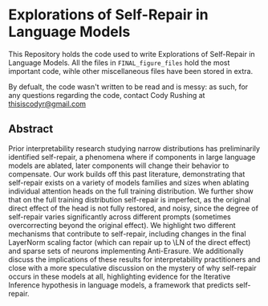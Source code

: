 # Explorations of Self-Repair in Language Models

This Repository holds the code used to write Explorations of Self-Repair in Language Models. All the files in `FINAL_figure_files` hold the most important code, wihle other miscellaneous files have been stored in extra.

By defualt, the code wasn't written to be read and is messy: as such, for any questions regarding the code, contact Cody Rushing at thisiscodyr@gmail.com


## Abstract

Prior interpretability research studying narrow distributions has preliminarily identified self-repair, a phenomena where if components in large language models are ablated, later components will change their behavior to compensate. Our work builds off this past literature, demonstrating that self-repair exists on a variety of models families and sizes when ablating individual attention heads on the full training distribution. We further show that on the full training distribution self-repair is imperfect, as the original direct effect of the head is not fully restored, and noisy, since the degree of self-repair varies significantly across different prompts (sometimes overcorrecting beyond the original effect). We highlight two different mechanisms that contribute to self-repair, including changes in the final LayerNorm scaling factor (which can repair up to \LN of the direct effect) and sparse sets of neurons implementing Anti-Erasure. We additionally discuss the implications of these results for interpretability practitioners and close with a more speculative discussion on the mystery of why self-repair occurs in these models at all, highlighting evidence for the Iterative Inference hypothesis in language models, a framework that predicts self-repair. 
